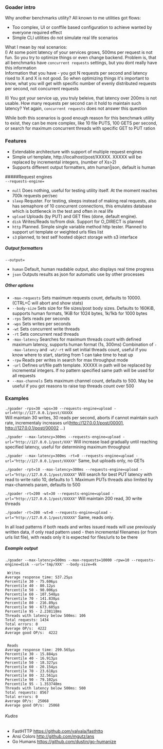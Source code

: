 ### Goader intro

Why another benchmarks utility?
All known to me utilities got flows:

- Too complex, UI or conffile based configuration to achieve wanted by everyone required effect  
- Simple CLI utilities do not simulate real life scenarios  

What I mean by real scenarios:  
I)  At some point latency of your services grows, 500ms per request is not fun. 
So you try to optimize things or even change backend. 
Problem is, that all benchmarks have `concurrent requests` settings, but you dont really have this information  
Information that you have - you got N requests per second and latency rised to X and X is not good.
So when optimizing things it's important to know, what you will get with specific number of evenly distributed requests per second, not concurrent requests

II) You got your service up, you truly beleive, that latency over 200ms is not usable. How many requests per second can it hold to maintain such latency? Yet again, `concurrent requests` does not answer this question

While both this scenarios is good enough reason for this benchmark utility to exist, they can be more complex, like 10 file PUTS, 100 GETS per second, or search for maximum concurrent threads with specific GET to PUT ration

### Features
- Extendable architecture with support of multiple request engines
- Simple url template, http://localhost/post/XXXXX. XXXXX will be replaced by incremental integers, (number of Xs>2)
- Supports different output formatters, atm human|json, default is human

#####Request engines  
`--requests-engine=`  
- `null` Does nothing, useful for testing utility itself. At the moment reaches 700k requests per/sec  
- `sleep` Requster. For testing, sleeps instead of making real requests, also has semaphore of 10 concurrent connections, this emulates database which is bottleneck in the test and often in real life 
- `upload` Uploads (by PUT) and GET files (done, default engine).  
- `disk` Writes/Reads to/from disk. Support for O_DIRECT is planned  
- `http` Planned. Simple single variable method http tester. Planned to support url template or weighted urls files list   
- `s3` planned, to test self hosted object storage with s3 interface  

##### Output formatters
`--output=`  
- `human` Default, human readable output, also displays real time progress  
- `json` Outputs results as json for automatic use by other processes  

##### Other options  
- `-max-requests` Sets maximum requests count, defaults to 10000. (CTRL+C will abort and show stats)  
- `--body-size` Sets size for file sizes/post body sizes. 
Defaults to 160KiB, supports human formats, 1KiB for 1024 bytes, 1k/1kb for 1000 bytes  
- `-rps` Sets reads per seconds  
- `-wps` Sets writes per seconds  
- `-wt`  Sets concurrent write threads  
- `-rt`  Sets concurrent read threads  
- `-max-latency` Searches for maximum threads count with defined maximum latency, supports human format (1s, 300ms)
Combination of `--max-latency` and `-wt/-rt` will set initial threads count, useful if you know where to start, starting from 1 can take time to heat up  
- `-rpw`  Reads per writes in search for max throughput mode   
- `-url` Defines url/file path template. XXXXX in path will be replaced by incremental integers. If no pattern specified same path will be used for all requests   
- `--max-channels` Sets maximum channel count, defaults to 500. May be useful if you got reasons to raise top threads count over 500    


   
### Examples  
`./goader -rps=30 -wps=30 --requests-engine=upload -url=http://127.0.0.1/post/XXXXX`  
Will maintain 30 writes, 30 reads per second, aborts if cannot maintain such rate, incrementaly increases url(http://127.0.0.1/post/00001, http://127.0.0.1/post/00002 ...)

`./goader --max-latency=300ms --requests-engine=upload -url="http://127.0.0.1/post/XXX"`
Will increase load gradually until reaching specified latency, useful for determining maximum throughput

`./goader --max-latency=300ms -rt=0 --requests-engine=upload -url="http://127.0.0.1/post/XXXXX"`
Same, but uploads only, no GETs

`./goader -rpt=10 --max-latency=300ms --requests-engine=upload -url="http://127.0.0.1/post/XXXXX"`
Will search for best PUT latency with read to write ratio 10, defaults to 1.
Maximum PUTs threads also limited by max-channels param, defaults to 500

`./goader -rt=200 -wt=30 --requests-engine=upload -url="http://127.0.0.1/post/XXXXX"`
Will maintain 200 read, 30 write threads

`./goader -rt=200 -wt=0 --requests-engine=upload -url="http://127.0.0.1/post/XXXXX"`
Same, reads only.

In all load patterns if both reads and writes issued reads will use previously written data, if only read pattern used - then incremental filenames (or from urls list file), with reads only it is expected for files/urls to be there

##### Example output
```
./goader --max-latency=500ms --max-requests=10000 -rpw=10 --requests-engine=disk --url='tmp/XXX' --body-size=4k

 Writes
Average response time: 537.25µs
Percentile 30 - 75.606µs
Percentile 40 - 80.12µs
Percentile 50 - 90.006µs
Percentile 60 - 107.548µs
Percentile 70 - 141.838µs
Percentile 80 - 216.89µs
Percentile 90 - 673.605µs
Percentile 95 - 2.238118ms
Threads with latency below 500ms: 106
Total requests: 1434
Total errors: 0
Average OP/s:  4222
Average good OP/s:  4222


 Reads
Average response time: 299.565µs
Percentile 30 - 15.884µs
Percentile 40 - 16.913µs
Percentile 50 - 18.327µs
Percentile 60 - 20.154µs
Percentile 70 - 23.618µs
Percentile 80 - 32.561µs
Percentile 90 - 79.102µs
Percentile 95 - 1.353748ms
Threads with latency below 500ms: 500
Total requests: 8567
Total errors: 0
Average OP/s:  25068
Average good OP/s:  25068
```


###### Kudos  
- FastHTTP https://github.com/valyala/fasthttp  
- Ansi Colors http://github.com/mgutz/ans  
- Go Humans https://github.com/dustin/go-humanize  




